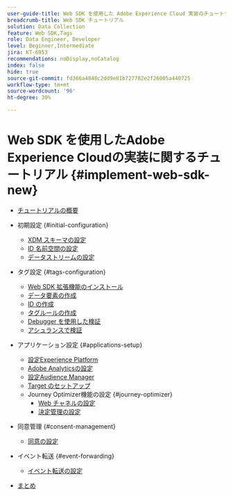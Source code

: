 ```yaml
---
user-guide-title: Web SDK を使用した Adobe Experience Cloud 実装のチュートリアル
breadcrumb-title: Web SDK チュートリアル
solution: Data Collection
feature: Web SDK,Tags
role: Data Engineer, Developer
level: Beginner,Intermediate
jira: KT-6953
recommendations: noDisplay,noCatalog
index: false
hide: true
source-git-commit: fd366a4848c2dd9e01b727782e2f26005a440725
workflow-type: tm+mt
source-wordcount: '96'
ht-degree: 30%

---
```



# Web SDK を使用したAdobe Experience Cloudの実装に関するチュートリアル {#implement-web-sdk-new}

+ [チュートリアルの概要](overview.md)
+ 初期設定 {#initial-configuration}
   + [XDM スキーマの設定](configure-schemas.md)
   + [ID 名前空間の設定](configure-identities.md)
   + [データストリームの設定](configure-datastream.md)

+ タグ設定 {#tags-configuration}
   + [Web SDK 拡張機能のインストール](install-web-sdk.md)
   + [データ要素の作成](create-data-elements.md)
   + [ID の作成](create-identities.md)
   + [タグルールの作成](create-tag-rule.md)
   + [Debugger を使用した検証](validate-with-debugger.md)
   + [アシュランスで検証](validate-with-assurance.md)

+ アプリケーション設定 {#applications-setup}
   + [設定Experience Platform](setup-experience-platform.md)
   + [Adobe Analyticsの設定](setup-analytics.md)
   + [設定Audience Manager](setup-audience-manager.md)
   + [Target のセットアップ](setup-target.md)
   + Journey Optimizer機能の設定 {#journey-optimizer}
      + [Web チャネルの設定](journey-optimizer/setup-web-channel.md)
      + [決定管理の設定](journey-optimizer/setup-decision-management.md)

+ 同意管理 {#consent-management}
   + [同意の設定](setup-consent.md)

+ イベント転送 {#event-forwarding}
   + [イベント転送の設定](setup-event-forwarding.md)

+ [まとめ](conclusion.md)

